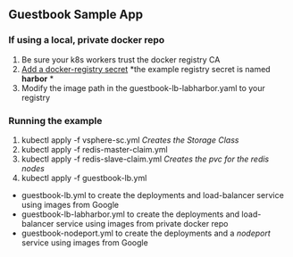 ## Guestbook Sample App

### If using a local, private docker repo
1. Be sure your k8s workers trust the docker registry CA
1. [Add a docker-registry secret](https://kubernetes.io/docs/tasks/configure-pod-container/pull-image-private-registry/#registry-secret-existing-credentials) *the example registry secret is named **harbor** *
1. Modify the image path in the guestbook-lb-labharbor.yaml to your registry

### Running the example
1. kubectl apply -f vsphere-sc.yml *Creates the Storage Class*
1. kubectl apply -f redis-master-claim.yml
1. kubectl apply -f redis-slave-claim.yml *Creates the pvc for the redis nodes*
1. kubectl apply -f guestbook-lb.yml
  * guestbook-lb.yml to create the deployments and load-balancer service using images from Google
  * guestbook-lb-labharbor.yml to create the deployments and load-balancer service using images from private docker repo
  * guestbook-nodeport.yml to create the deployments and a *nodeport* service using images from Google
